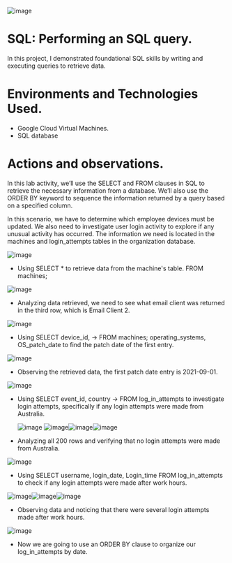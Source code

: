 ![image](https://github.com/user-attachments/assets/55c66eb5-ce90-4351-8fe4-4bdf843d3556)



# SQL: Performing an SQL query.
In this project, I demonstrated foundational SQL skills by writing and executing queries to retrieve data.

# Environments and Technologies Used.
- Google Cloud Virtual Machines.
- SQL database

# Actions and observations.

In this lab activity, we’ll use the SELECT and FROM clauses in SQL to retrieve the necessary information from a database. We’ll also use the ORDER BY keyword to sequence the information returned by a query based on a specified column.

In this scenario, we have to determine which employee devices must be updated. We also need to investigate user login activity to explore if any unusual activity has occurred. The information we need is located in the machines and login_attempts tables in the organization database.

![image](https://github.com/user-attachments/assets/f750ede9-e0d8-48a3-a905-ab7389c24e31)

- Using SELECT * to retrieve data from the machine's table.
FROM machines;

![image](https://github.com/user-attachments/assets/d6dfc857-70a1-4177-9181-ba98c97b6a34)

- Analyzing data retrieved, we need to see what email client was returned in the third row, which is Email Client 2.

![image](https://github.com/user-attachments/assets/f74e2be3-cf76-49ff-8874-ca54634eca01)

- Using SELECT device_id, -> FROM machines; operating_systems, OS_patch_date to find the patch date of the first entry.
   

![image](https://github.com/user-attachments/assets/405e4000-f8dd-4693-956e-a8e4bdd05dd3)

- Observing the retrieved data, the first patch date entry is 2021-09-01.

![image](https://github.com/user-attachments/assets/7bf52197-19f1-4afe-a785-dd3c9cc0e5bf)

- Using SELECT event_id, country -> FROM log_in_attempts  to investigate login attempts, specifically if any login attempts were made from Australia.

  ![image](https://github.com/user-attachments/assets/496760a2-bc78-4461-968e-f014954c0393) ![image](https://github.com/user-attachments/assets/2325cacd-0151-4b85-9cb5-c66891b2b7ab)![image](https://github.com/user-attachments/assets/fcda6543-df68-4427-bce2-14401593d344)![image](https://github.com/user-attachments/assets/cf1e5d88-a43a-4baf-9b00-cc7c49c7ace2)

- Analyzing all 200 rows and verifying that no login attempts were made from Australia.

![image](https://github.com/user-attachments/assets/4c70c868-5210-4113-a7d3-e6d600ecb357)

- Using SELECT username, login_date, Login_time FROM log_in_attempts to check if any login attempts were made after work hours.

![image](https://github.com/user-attachments/assets/ab11220e-84fa-4e80-a576-83b3ff3c388a)![image](https://github.com/user-attachments/assets/b3b98333-8674-4d24-b542-19b17cd97ce4)![image](https://github.com/user-attachments/assets/02b0d40e-92a9-482f-ad9e-993e6051bb96)

- Observing data and noticing that there were several login attempts made after work hours.

![image](https://github.com/user-attachments/assets/81228c67-b4ae-4540-a592-4ba3c9a33813)

- Now we are going to use an ORDER BY clause to organize our log_in_attempts by date.

